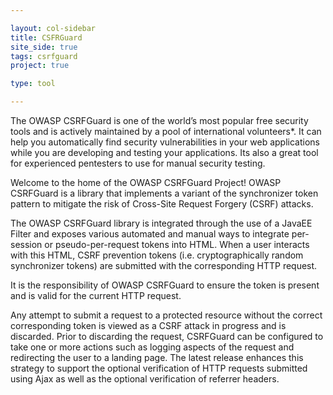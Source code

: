 ```yaml
---

layout: col-sidebar
title: CSFRGuard
site_side: true
tags: csrfguard
project: true

type: tool

---
```

<!-- rebuild 40 -->

The OWASP CSRFGuard is one of the world’s most popular free security tools and is actively maintained by a pool of international volunteers*. It can help you automatically find security vulnerabilities in your web applications while you are developing and testing your applications. Its also a great tool for experienced pentesters to use for manual security testing.

Welcome to the home of the OWASP CSRFGuard Project! OWASP CSRFGuard is a library that implements a variant of the synchronizer token pattern to mitigate the risk of Cross-Site Request Forgery (CSRF) attacks. 

The OWASP CSRFGuard library is integrated through the use of a JavaEE Filter and exposes various automated and manual ways to integrate per-session or pseudo-per-request tokens into HTML. When a user interacts with this HTML, CSRF prevention tokens (i.e. cryptographically random synchronizer tokens) are submitted with the corresponding HTTP request. 

It is the responsibility of OWASP CSRFGuard to ensure the token is present and is valid for the current HTTP request. 

Any attempt to submit a request to a protected resource without the correct corresponding token is viewed as a CSRF attack in progress and is discarded. Prior to discarding the request, CSRFGuard can be configured to take one or more actions such as logging aspects of the request and redirecting the user to a landing page. 
The latest release enhances this strategy to support the optional verification of HTTP requests submitted using Ajax as well as the optional verification of referrer headers.
